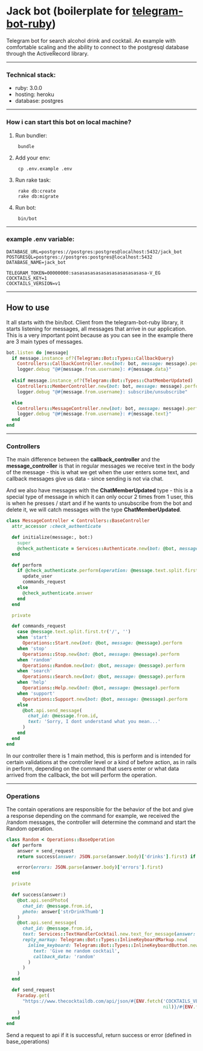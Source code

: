 # Jack bot (boilerplate for [telegram-bot-ruby](https://github.com/atipugin/telegram-bot-ruby))

Telegram bot for search alcohol drink and cocktail. An example with comfortable scaling and the ability to connect to the postgresql database through the ActiveRecord library.

---

### Technical stack:

* ruby: 3.0.0
* hosting: heroku
* database: postgres

---

### How i can start this bot on local machine?

1. Run bundler:


        bundle

2. Add your env:


        cp .env.example .env


3. Run rake task:


        rake db:create
        rake db:migrate


4. Run bot:


        bin/bot


---

### example .env variable:

    DATABASE_URL=postgres://postgres:postgres@localhost:5432/jack_bot
    POSTGRESQL=postgres://postgres:postgres@localhost:5432
    DATABASE_NAME=jack_bot
    
    TELEGRAM_TOKEN=00000000:sasasasasasasasasasasasasasa-V_EG
    COCKTAILS_KEY=1
    COCKTAILS_VERSION=v1

---
## How to use

It all starts with the bin/bot. Client from the telegram-bot-ruby library, it starts listening for messages, all messages that arrive in our application. This is a very important point because as you can see in the example there are 3 main types of messages.

```ruby
bot.listen do |message|
  if message.instance_of?(Telegram::Bot::Types::CallbackQuery)
    Controllers::CallbackController.new(bot: bot, message: message).perform
    logger.debug "@#{message.from.username}: #{message.data}"
  
  elsif message.instance_of?(Telegram::Bot::Types::ChatMemberUpdated)
    Controllers::MemberController.new(bot: bot, message: message).perform
    logger.debug "@#{message.from.username}: subscribe/unsubscribe"

  else
    Controllers::MessageController.new(bot: bot, message: message).perform
    logger.debug "@#{message.from.username}: #{message.text}"
  end
end
```
---
### Controllers
The main difference between the **сallback_controller** and the **message_controller** is that in regular messages we receive text in the body of the message - this is what we get when the user enters some text, and callback messages give us data - since sending is not via chat.

And we also have messages with the **ChatMemberUpdated** type - this is a special type of message in which it can only occur 2 times from 1 user, this is when he presses / start and if he wants to unsubscribe from the bot and delete it, we will catch messages with the type **ChatMemberUpdated**.
```ruby
class MessageController < Controllers::BaseController
  attr_accessor :check_authenticate

  def initialize(message:, bot:)
    super
    @check_authenticate = Services::Authenticate.new(bot: @bot, message: @message)
  end

  def perform
    if @check_authenticate.perform(operation: @message.text.split.first.tr('/', ''))
      update_user
      commands_request
    else
      @check_authenticate.answer
    end
  end

  private

  def commands_request
    case @message.text.split.first.tr('/', '')
    when 'start'
      Operations::Start.new(bot: @bot, message: @message).perform
    when 'stop'
      Operations::Stop.new(bot: @bot, message: @message).perform
    when 'random'
      Operations::Random.new(bot: @bot, message: @message).perform
    when 'search'
      Operations::Search.new(bot: @bot, message: @message).perform
    when 'help'
      Operations::Help.new(bot: @bot, message: @message).perform
    when 'support'
      Operations::Support.new(bot: @bot, message: @message).perform
    else
      @bot.api.send_message(
        chat_id: @message.from.id,
        text: 'Sorry, I dont understand what you mean...'
      )
    end
  end
end
```

In our controller there is 1 main method, this is perform and is intended for certain validations at the controller level or a kind of before action, as in rails in perform, depending on the command that users enter or what data arrived from the callback, the bot will perform the operation.

---
### Operations

The contain operations are responsible for the behavior of the bot and give a response depending on the command for example, we received the /random messages, the controller will determine the command and start the Random operation.
```ruby
class Random < Operations::BaseOperation
  def perform
    answer = send_request
    return success(answer: JSON.parse(answer.body)['drinks'].first) if answer.success?

    error(errors: JSON.parse(answer.body)['errors'].first)
  end

  private

  def success(answer:)
    @bot.api.sendPhoto(
      chat_id: @message.from.id,
      photo: answer['strDrinkThumb']
    )
    @bot.api.send_message(
      chat_id: @message.from.id,
      text: Services::TextHandlerCocktail.new.text_for_message(answer: answer),
      reply_markup: Telegram::Bot::Types::InlineKeyboardMarkup.new(
        inline_keyboard: Telegram::Bot::Types::InlineKeyboardButton.new(
          text: 'Give me random cocktail',
          callback_data: 'random'
        )
      )
    )
  end

  def send_request
    Faraday.get(
      "https://www.thecocktaildb.com/api/json/#{ENV.fetch('COCKTAILS_VERSION',
                                                          nil)}/#{ENV.fetch('COCKTAILS_KEY', nil)}/random.php"
    )
  end
end
```

Send a request to api if it is successful, return success or error (defined in base_operations)